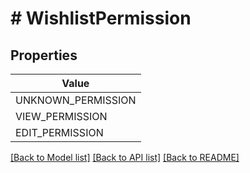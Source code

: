 # # WishlistPermission


## Properties 



| Value |
------------ | 
UNKNOWN_PERMISSION|&#39;UNKNOWN_PERMISSION&#39;
VIEW_PERMISSION|&#39;VIEW_PERMISSION&#39;
EDIT_PERMISSION|&#39;EDIT_PERMISSION&#39;

[[Back to Model list]](../../README.md#models) [[Back to API list]](../../README.md#endpoints) [[Back to README]](../../README.md)

